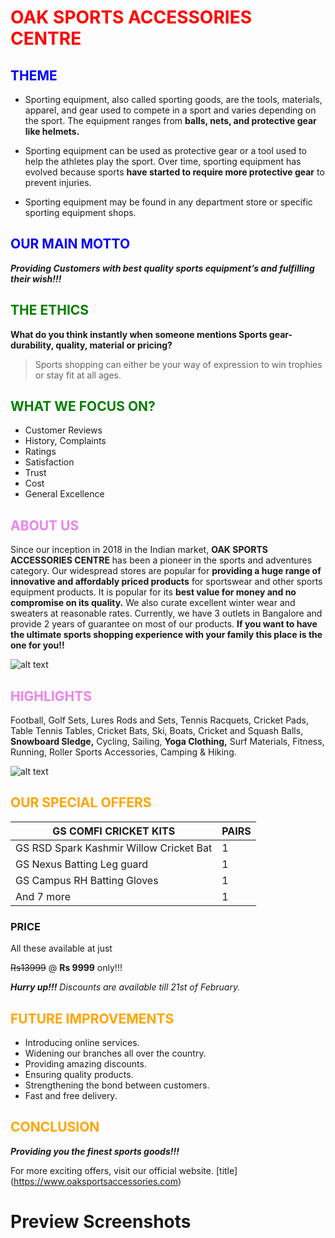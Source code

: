 # <span style = "color:red;" > **OAK SPORTS ACCESSORIES CENTRE**

## <span style = "color:blue;" > THEME </span>

* Sporting equipment, also called sporting goods, are the tools, materials, apparel, and gear used to compete in a sport and varies depending on the sport. The equipment ranges from **balls, nets, and protective gear like helmets.**

* Sporting equipment can be used as protective gear or a tool used to help the athletes play the sport. Over time, sporting equipment has evolved because sports **have started to require more protective gear** to prevent injuries. 

* Sporting equipment may be found in any department store or specific sporting equipment shops.

## <span style = "color:blue;" > OUR MAIN MOTTO </span>

***Providing Customers with best quality sports equipment’s and fulfilling their wish!!!***

## <span style = "color:green;" > THE ETHICS </span>

**What do you think instantly when someone mentions Sports gear- durability, quality, material or pricing?**
> Sports shopping can either be your way of expression to win trophies or stay fit at all ages.

## <span style = "color:green;" > WHAT WE FOCUS ON? </span>

* Customer Reviews
* History, Complaints
* Ratings
* Satisfaction	
* Trust
* Cost
* General Excellence

## <span style = "color:VIOLET;" > ABOUT US </span>
Since our inception in 2018 in the Indian market, **OAK SPORTS ACCESSORIES CENTRE** has been a pioneer in the sports and adventures category. Our widespread stores are popular for **providing a huge range of innovative and affordably priced products** for sportswear and other sports equipment products. It is popular for its **best value for money and no compromise on its quality.** We also curate excellent winter wear and sweaters at reasonable rates. Currently, we have 3 outlets in Bangalore and provide 2 years of guarantee on most of our products. **If you want to have the ultimate sports shopping experience with your family this place is the one for you!!**

![alt text](https://okcredit-blog-images-prod.storage.googleapis.com/2022/01/shutterstock_613694504.jpg "abc")

## <span style = "color:VIOLET;" > HIGHLIGHTS </span>

Football, Golf Sets, Lures Rods and Sets, Tennis Racquets, Cricket Pads, Table Tennis Tables, Cricket Bats, Ski, Boats, Cricket and Squash Balls, **Snowboard Sledge,** Cycling, Sailing, **Yoga Clothing,** Surf Materials, Fitness, Running, Roller Sports Accessories, Camping & Hiking.

![alt text](https://franchiseindia.s3.ap-south-1.amazonaws.com/uploads/content/fi/art/5d14c5b15009c.jpeg "abc")

## <span style = "color:ORANGE;" > OUR SPECIAL OFFERS </span>

| **GS COMFI CRICKET KITS** | **PAIRS** |
| ----------- | ----------- |
| GS RSD Spark Kashmir Willow Cricket Bat | 1 
GS Nexus Batting Leg guard | 1
GS Campus RH Batting Gloves | 1
And 7 more | 1

### PRICE
All these available at just 

 ~~Rs13999~~     @ **Rs 9999** only!!!

 ***Hurry up!!!*** *Discounts are available till 21st of February.*

 ## <span style = "color:ORANGE;" > FUTURE IMPROVEMENTS </span>

* Introducing online services.
* Widening our branches all over the country.
* Providing amazing discounts.
* Ensuring quality products.
* Strengthening the bond between customers.
* Fast and free delivery.

 ## <span style = "color:ORANGE;" > CONCLUSION </span>

 ***Providing you the finest sports goods!!!***

For more exciting offers, visit our
official website.
[title] (https://www.oaksportsaccessories.com)

# Preview Screenshots
 




















